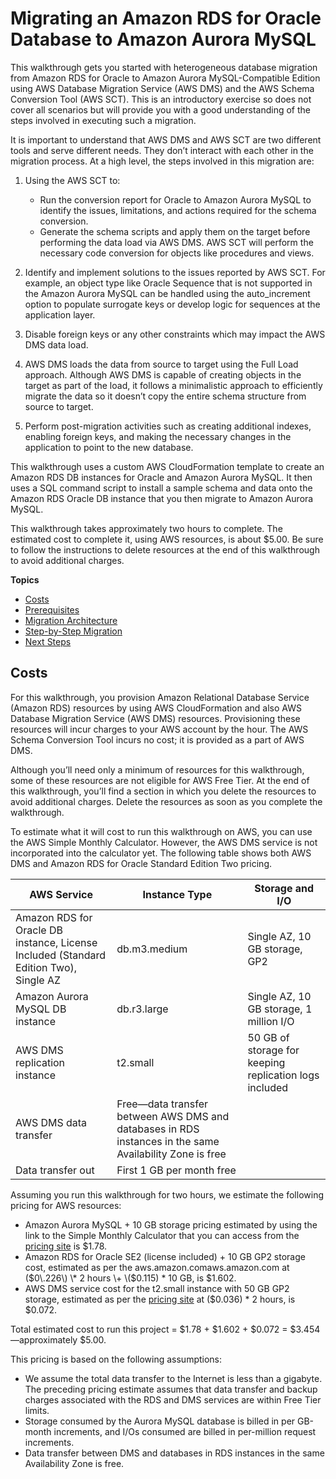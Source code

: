 # Migrating an Amazon RDS for Oracle Database to Amazon Aurora MySQL<a name="chap-rdsoracle2aurora"></a>

This walkthrough gets you started with heterogeneous database migration from Amazon RDS for Oracle to Amazon Aurora MySQL\-Compatible Edition using AWS Database Migration Service \(AWS DMS\) and the AWS Schema Conversion Tool \(AWS SCT\)\. This is an introductory exercise so does not cover all scenarios but will provide you with a good understanding of the steps involved in executing such a migration\.

It is important to understand that AWS DMS and AWS SCT are two different tools and serve different needs\. They don’t interact with each other in the migration process\. At a high level, the steps involved in this migration are:

1. Using the AWS SCT to:
   + Run the conversion report for Oracle to Amazon Aurora MySQL to identify the issues, limitations, and actions required for the schema conversion\.
   + Generate the schema scripts and apply them on the target before performing the data load via AWS DMS\. AWS SCT will perform the necessary code conversion for objects like procedures and views\.

1. Identify and implement solutions to the issues reported by AWS SCT\. For example, an object type like Oracle Sequence that is not supported in the Amazon Aurora MySQL can be handled using the auto\_increment option to populate surrogate keys or develop logic for sequences at the application layer\.

1. Disable foreign keys or any other constraints which may impact the AWS DMS data load\.

1. AWS DMS loads the data from source to target using the Full Load approach\. Although AWS DMS is capable of creating objects in the target as part of the load, it follows a minimalistic approach to efficiently migrate the data so it doesn’t copy the entire schema structure from source to target\.

1. Perform post\-migration activities such as creating additional indexes, enabling foreign keys, and making the necessary changes in the application to point to the new database\.

This walkthrough uses a custom AWS CloudFormation template to create an Amazon RDS DB instances for Oracle and Amazon Aurora MySQL\. It then uses a SQL command script to install a sample schema and data onto the Amazon RDS Oracle DB instance that you then migrate to Amazon Aurora MySQL\.

This walkthrough takes approximately two hours to complete\. The estimated cost to complete it, using AWS resources, is about $5\.00\. Be sure to follow the instructions to delete resources at the end of this walkthrough to avoid additional charges\.

**Topics**
+ [Costs](#chap-rdsoracle2aurora.costs)
+ [Prerequisites](chap-rdsoracle2aurora.prerequisites.md)
+ [Migration Architecture](chap-rdsoracle2aurora.architecture.md)
+ [Step\-by\-Step Migration](chap-rdsoracle2aurora.steps.md)
+ [Next Steps](chap-rdsoracle2aurora.nextsteps.md)

## Costs<a name="chap-rdsoracle2aurora.costs"></a>

For this walkthrough, you provision Amazon Relational Database Service \(Amazon RDS\) resources by using AWS CloudFormation and also AWS Database Migration Service \(AWS DMS\) resources\. Provisioning these resources will incur charges to your AWS account by the hour\. The AWS Schema Conversion Tool incurs no cost; it is provided as a part of AWS DMS\.

Although you’ll need only a minimum of resources for this walkthrough, some of these resources are not eligible for AWS Free Tier\. At the end of this walkthrough, you’ll find a section in which you delete the resources to avoid additional charges\. Delete the resources as soon as you complete the walkthrough\.

To estimate what it will cost to run this walkthrough on AWS, you can use the AWS Simple Monthly Calculator\. However, the AWS DMS service is not incorporated into the calculator yet\. The following table shows both AWS DMS and Amazon RDS for Oracle Standard Edition Two pricing\.


| AWS Service | Instance Type | Storage and I/O | 
| --- | --- | --- | 
|   Amazon RDS for Oracle DB instance, License Included \(Standard Edition Two\), Single AZ  |  db\.m3\.medium  |  Single AZ, 10 GB storage, GP2  | 
|   Amazon Aurora MySQL DB instance  |  db\.r3\.large  |  Single AZ, 10 GB storage, 1 million I/O  | 
|  AWS DMS replication instance  |  t2\.small  |  50 GB of storage for keeping replication logs included  | 
|  AWS DMS data transfer  |  Free—​data transfer between AWS DMS and databases in RDS instances in the same Availability Zone is free  |  | 
|  Data transfer out  |  First 1 GB per month free  |  | 

Assuming you run this walkthrough for two hours, we estimate the following pricing for AWS resources:
+  Amazon Aurora MySQL \+ 10 GB storage pricing estimated by using the link to the Simple Monthly Calculator that you can access from the [pricing site](https://aws.amazon.com/dms/pricing/) is $1\.78\.
+  Amazon RDS for Oracle SE2 \(license included\) \+ 10 GB GP2 storage cost, estimated as per the aws\.amazon\.comaws\.amazon\.com at \($0\.226\) \* 2 hours \+ \($0\.115\) \* 10 GB, is $1\.602\.
+ AWS DMS service cost for the t2\.small instance with 50 GB GP2 storage, estimated as per the [pricing site](https://aws.amazon.com/dms/pricing/) at \($0\.036\) \* 2 hours, is $0\.072\.

Total estimated cost to run this project = $1\.78 \+ $1\.602 \+ $0\.072 = $3\.454—​approximately $5\.00\.

This pricing is based on the following assumptions:
+ We assume the total data transfer to the Internet is less than a gigabyte\. The preceding pricing estimate assumes that data transfer and backup charges associated with the RDS and DMS services are within Free Tier limits\.
+ Storage consumed by the Aurora MySQL database is billed in per GB\-month increments, and I/Os consumed are billed in per\-million request increments\.
+ Data transfer between DMS and databases in RDS instances in the same Availability Zone is free\.